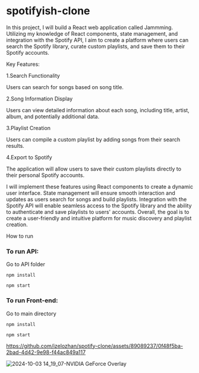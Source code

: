 # spotifyish-clone

In this project, I will build a React web application called Jammming. Utilizing my knowledge of React components, state management, and integration with the Spotify API, I aim to create a platform where users can search the Spotify library, curate custom playlists, and save them to their Spotify accounts.

Key Features:

1.Search Functionality

Users can search for songs based on song title.

2.Song Information Display

Users can view detailed information about each song, including title, artist, album, and potentially additional data.

3.Playlist Creation

Users can compile a custom playlist by adding songs from their search results.

4.Export to Spotify

The application will allow users to save their custom playlists directly to their personal Spotify accounts.

I will implement these features using React components to create a dynamic user interface. State management will ensure smooth interaction and updates as users search for songs and build playlists. Integration with the Spotify API will enable seamless access to the Spotify library and the ability to authenticate and save playlists to users' accounts. Overall, the goal is to create a user-friendly and intuitive platform for music discovery and playlist creation.

How to run

### To run API:
Go to API folder

```
npm install
```
```
npm start
```

### To run Front-end: 

Go to main directory

```
npm install
``` 
```
npm start
```
https://github.com/izelozhan/spotify-clone/assets/89089237/0f48f5ba-2bad-4d42-9e98-f44ac849a117

![2024-10-03 14_19_07-NVIDIA GeForce Overlay](https://github.com/user-attachments/assets/cced678b-fae5-4957-92bf-920ecc591927)

```



